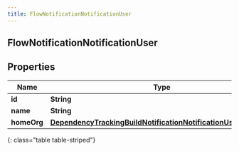 ```yaml
---
title: FlowNotificationNotificationUser
---
```

## FlowNotificationNotificationUser


## Properties

| Name | Type | Description | Notes |
| ------------ | ------------- | ------------- | ------------- |
| **id** | **String** |  |  [optional] |
| **name** | **String** |  |  [optional] |
| **homeOrg** | [**DependencyTrackingBuildNotificationNotificationUserHomeOrg**](DependencyTrackingBuildNotificationNotificationUserHomeOrg.html) |  |  [optional] |
{: class="table table-striped"}



